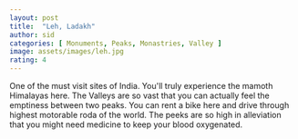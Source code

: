 ```yaml
---
layout: post
title:  "Leh, Ladakh"
author: sid
categories: [ Monuments, Peaks, Monastries, Valley ]
image: assets/images/leh.jpg
rating: 4
---
```

One of the must visit sites of India. You'll truly experience the mamoth Himalayas here. The Valleys are so vast that you can actually feel the emptiness between two peaks. You can rent a bike here and drive through highest motorable roda of the world. The peeks are so high in alleviation that you might need medicine to keep your blood oxygenated.


<div class="pa-carousel-widget" style="width:100%; height:480px; display:none;"
  data-link="https://traveltriangle.com/blog/things-to-do-in-ladakh/"
  data-title="Leh, Ladakh"
  data-description="Peaks, valleies, bike-ride"
  data-delay="3">
  <object data="https://lh3.googleusercontent.com/cVLPRESoYzL9wQ7w0zZMrTD-M0TEDXlffxFjjEyDvTaxDVL741HNM1Wr1lbFjUCmHz9CMqHR0NcRSsXSZayQBqZ93al2fUU-YdmqJ6McI4ytkBcZImmxx_GNJlbYw_xDOX3_h-GuzGI=w1920-h1080"></object>
  <object data="https://lh3.googleusercontent.com/OBL-AqSlPmvcvjomZLvHtK5r6Ttm_ZAS9wHiQ9Pp2ijAEiKtxlx3lMnKwac4Q327OK53Sr16pIWOLnJnTXECHWkvE7I3eg0aCax_yrhD4ySXl0MVXMERV0XfC0d-o3P7OPlhbVRw0aA=w1920-h1080"></object>
  <object data="https://lh3.googleusercontent.com/Jx0ynxLekMm65gdyo7IuwwVV8mxd9gsWmSVHzhZAILZne8gefHt0Kqr-7hI_ofB_GsS_D5S-kLZ-TBkjg4f752Z3qGmaELlKVvzX_lWvWyCCLq8xNGUgzDhEewE6r8605FWwBOjmnoM=w1920-h1080"></object>
  <object data="https://lh3.googleusercontent.com/Xeulz1ZZQIJRVS7IFcSqVkdRrMPh98XvCQC94HbJ6gNwrBtyHV59mgF4DNTnAkwjvnUzv067V5oaaaWdEU2HSGJA4I1UZz2gKmvKSmnmLCpzeqi38leiq5MWmzbL2U1qSn28N9L7et0=w1920-h1080"></object>
  <object data="https://lh3.googleusercontent.com/qNpU8_xwELcSwar7TFIjUUKETwi7SEWbBdsF6_z2MSDVCv850gL8TcYn1FOuviujvMri8yr2z0U6cyx8j5567HNeSRQTOKh_C7iKb9urUvCcyY3y2qB-JuSNivWAAaW-RiRFPu-uSm0=w1920-h1080"></object>
  <object data="https://lh3.googleusercontent.com/gtfsegqIiiv8LbO83hiz2JtkImv0UKqRQK1Sj8EzzxlJ39SvK7CzwzPxq2nf9VNm9fW4q39pAiUMKwt447BRQr5xFbw-E3bw7pTndoVJiSRV0XGhYXQREcO35RziSBeXggiDcLyd-Eg=w1920-h1080"></object>
  <object data="https://lh3.googleusercontent.com/7PTl20tUvxh1ESNP6TbDm_XQ47DrLREr-aiDgW7I3C63LJhcR-5ARkBS6rRs2a9k9y2-vJiRBOWSfb6xe78LTJpMJA5o9h_mArpPutBW7RNxpdbYzz90LFWWYDlfxC6cA5FSYkdf4tI=w1920-h1080"></object>
  <object data="https://lh3.googleusercontent.com/hiPF__ftH8BoKijqfGlev0trEnb4g5HW6gbJj1kkc6b1PuwjSVFUzAaZvdiCQO0qsnBH5LPbj9aTy8QnqwJKKXM-o22oGehyqZoMiqQ3EDGwLX07GUUfbbND-L_C7KmDddvpcptiLxo=w1920-h1080"></object>
  <object data="https://lh3.googleusercontent.com/OMRYWMrZ8L5tNofGevHF6lc-5uVc9PRdTAzrYn3W71jtpOkVeFsn0iMVa81za6YKGeGTKCiJCLv4saJeFCtu6vM35IVrfZCYdqAW_O0iCHFr2JdlkGjkVUcA187kRhPOA4V97eoFs0c=w1920-h1080"></object>
  <object data="https://lh3.googleusercontent.com/N42G-vBttBV7mzYIcPOJfBci7oSiu__VT_-GUpmb4HnWaqlWJ1G_TuTrrW6LYnB4Za_ZteoT0ShCL6IDKWn0EhJzwEHSsAshUU-4nquf_-Iuy-CutjiH6aulLhFXROSPI-7ne6cUkyE=w1920-h1080"></object>
  <object data="https://lh3.googleusercontent.com/b2zwQw0DluGgLsxm6dhf2oDnA5hv16xv9ahl-jeISRNSktKmivmN6kETABdOIvrRgIPNUy6H2g9de9XtKgQQE_zCUOgJkx5dCvpPkdG-dEW3ZPKbaDbZkWlBDOP9pQ6CUArV5QcJPqY=w1920-h1080"></object>
  <object data="https://lh3.googleusercontent.com/Fq6qw9t7Xi7Jmvd81Q_Oztt7Tostqajem9dlWbnzfpQUlAuPq5Vj-xQMvVO-99vy03Ga-8J5v4sfW8vvhyIvn9j37slXqto0_U6nYrcBpQHurTbNsc_ukwk3nHa5AzuZTAL28pertO0=w1920-h1080"></object>
  <object data="https://lh3.googleusercontent.com/E1nPMgLanoh4WRkdgQkXy4wZyM1qg-ia7FPbPMfdAoZyPONVplB91WcJWO-Om5wYg08mWAduWCtpx0ePpXiLqMnf9zzRrLO2PxUSjEXw5-3-YOl-KS8ohMRKxaKWI9GtKijRuANTsV8=w1920-h1080"></object>
  <object data="https://lh3.googleusercontent.com/iHYrdDj5icle4cWld3DjBOMcTeu2SRgFeL-Xd7tRkhLt9-DTaJuA-p6Ilh2_KRe7TKoSWU1l0TQ_TiRdcAXQ3WO2AlyT5A0nbd602AaqQtycrhC9bVleGuq0WjOWxoJnaD5bzmbqJkk=w1920-h1080"></object>
  <object data="https://lh3.googleusercontent.com/TLoXAkOW5fWim0SMcj3vkO8KHJlBKZwxiJPtsGoZWfWvaerysUnoplkvIi4SniBX8WxsrI7NSV_iTQVV7mFh-pFro-9M47tMisC87vPta467jr7AZTtIZKd8hiJidRgDx3r8YQLNFX0=w1920-h1080"></object>
  <object data="https://lh3.googleusercontent.com/h1Yc80YrJzTBl2Inzq_b7Pgrrj3a-CGWFjctdfK_funhhl_H4LqD1tJYSCCyBfp_9TRmtxS-RvrkX_VNXdGPdOVXelOPex_BTDP2-UohPCgosPfBNulW8cUFskM6eCU8Bzw3yhvHEw4=w1920-h1080"></object>
  <object data="https://lh3.googleusercontent.com/WIKffIK1dHs094O9NM8aQQdp4ZlCkKVPM848gGh3bGHfyQzVVYHfYilZWOU9cLAc5BIZmcNkKNBAfjarB-nEGvY3lmU3SN3fhw5W_-XxfH0n0dOthR-3mOfIVwzH-mrp69e4dWBeR7g=w1920-h1080"></object>
  <object data="https://lh3.googleusercontent.com/-ek8UJNhEw1dcbyNJOWPptHok5lxew4eLJfM5iTiisxi1lhxKIVPf3FPR7XnFdJ_cl3JoLVaKIUyfcA86P3abQigEyIXXs2ZbZ0JXICxRBjG4eCdY9R7W0vGpi70-1YLDx0TXQ8hd0U=w1920-h1080"></object>
  <object data="https://lh3.googleusercontent.com/kjvUGJj_-epPcCdVhKZ6WKyCZqAM4K_pd8Z53USA56S3cIHxuiisgZu14cCVRQHum-6Cf-Ms_R9edptWXg0yFFgUJUCGFPYOGZhlM1azp5pkAs9EaqEUb7iWgB8rb3er1q_t8j0QFtg=w1920-h1080"></object>
  <object data="https://lh3.googleusercontent.com/uur9nIOssgqEZSC9X7rbbNWf8D3mlyK7DWaP1lTVOXEqQnDSSS5W6xHySKICtN15u5_fUfT_n8PhLcRTNqr2UTvu9fKuua4NhwgcphfS0sEVuip_PgatSJB9IMi1oKMsjn8CAQr8VmE=w1920-h1080"></object>
  <object data="https://lh3.googleusercontent.com/Z-m7KpppkjBDn_Q9dcpTh-98fR2dk0KwBoTIcaHNy6SXY18gQWOsktIPnwL6jra67qirdpNtKeqlFJoJVHX2BFuut8xhAJZgQJJ1j8gxJOUCjuD3xIQ3n4Y6Ow-ThtNeNS35yiZfaPE=w1920-h1080"></object>
  <object data="https://lh3.googleusercontent.com/zubaoaa5atJpr5wwwzPW5s6J6omjBmNAfBGj4eVf2QxRLYtUi490AKNklPt1X1Y-OVjYK_gznQKBKqLEGCiNkvtat1OJy6kNfrKP7250rPgwaJH5ZW56cW8zDD0FpunEIEe3NTzXZOs=w1920-h1080"></object>
  <object data="https://lh3.googleusercontent.com/fQmSEl-rOF1d_9eP5uslw2TqmAoNyvFRila72rufDZ3XRpvPfCoCVD9Dbn-xHboXvuAlXRzehAtZ6aF2GixZRjwI2KQaDGpVDSe55XdRmYu7-205O6mtUsOXVlTuoIUcQNL-Exy-BzU=w1920-h1080"></object>
  <object data="https://lh3.googleusercontent.com/knZwnZrqsTzXPsMZKs7lO9R_a4LsSroK8qoHPoTVgROxlfAE7er1g4zA0UUMFsZUsu-JwpG1SOArGDowMN7j7ChKU6B0DSIqKfXK0KdZoO0TwUPqqNTG0WXlAjTU0_2cn3lAwzgIV7Q=w1920-h1080"></object>
  <object data="https://lh3.googleusercontent.com/gxjf-3khyLf_aVNCycYaAnNyM-H9s3DDA9OyqCMNf2BV7AUgisH7EcP-uzk_cKmMaBDCiQuOHqb0DmzYaXvJwcA7WqgV78YmMgmhfTBAnDMMmo60V24oUz_Fs_ms_W4IGezvaxvV7AM=w1920-h1080"></object>
  <object data="https://lh3.googleusercontent.com/aU5ZmMe_JmIYeaff_TDMKXVD7LGOBJjmVa8B3wHIF8LTXPQ0DV8DxOOG8CGwLqFd4cMdAWfZMTwIXbT5eVCVHOafkeqKcTsM_2xr6HduS9R49OSIbGEkDOrP92ucUTth46hFVVv403U=w1920-h1080"></object>
</div>

